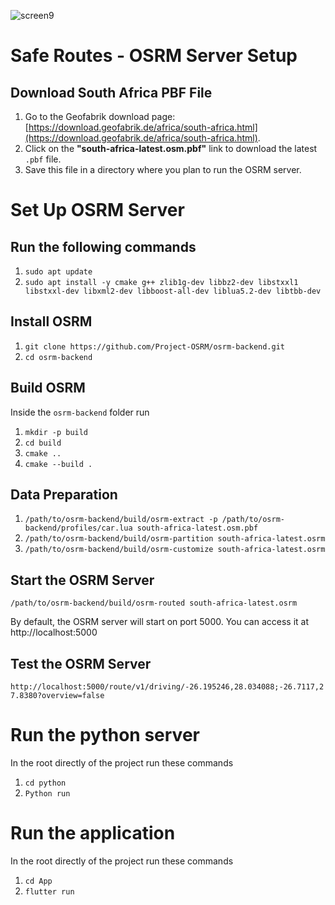 ![screen9](https://github.com/user-attachments/assets/4679f7b1-40d6-4d21-81af-f53219a38009)

# Safe Routes - OSRM Server Setup


## Download South Africa PBF File

1. Go to the Geofabrik download page: [https://download.geofabrik.de/africa/south-africa.html](https://download.geofabrik.de/africa/south-africa.html).
2. Click on the **"south-africa-latest.osm.pbf"** link to download the latest `.pbf` file.
3. Save this file in a directory where you plan to run the OSRM server.


# Set Up OSRM Server
## Run the following commands

1. `sudo apt update`
2. `sudo apt install -y cmake g++ zlib1g-dev libbz2-dev libstxxl1 libstxxl-dev libxml2-dev libboost-all-dev liblua5.2-dev libtbb-dev`

## Install OSRM

1. `git clone https://github.com/Project-OSRM/osrm-backend.git`
2. `cd osrm-backend`

## Build OSRM

Inside the `osrm-backend` folder run

1. `mkdir -p build`
2. `cd build`
3. `cmake ..`
4. `cmake --build .`

## Data Preparation

1. `/path/to/osrm-backend/build/osrm-extract -p /path/to/osrm-backend/profiles/car.lua south-africa-latest.osm.pbf`
2. `/path/to/osrm-backend/build/osrm-partition south-africa-latest.osrm`
3. `/path/to/osrm-backend/build/osrm-customize south-africa-latest.osrm`

## Start the OSRM Server

`/path/to/osrm-backend/build/osrm-routed south-africa-latest.osrm`

By default, the OSRM server will start on port 5000. You can access it at http://localhost:5000

## Test the OSRM Server

`http://localhost:5000/route/v1/driving/-26.195246,28.034088;-26.7117,27.8380?overview=false`

# Run the python server

In the root directly of the project run these commands

1. `cd python`
2. `Python run`

# Run the application

In the root directly of the project run these commands

1. `cd App`
2. `flutter run`

